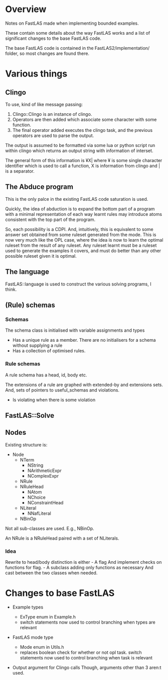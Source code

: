 # Overview

Notes on FastLAS made when implementing bounded examples.

These contain some details about the way FastLAS works and a list of significant changes to the base FastLAS code.

The base FastLAS code is contained in the FastLAS2/implementation/ folder, so most changes are found there.

# Various things

## Clingo

To use, kind of like message passing:

1. Clingo::Clingo is an instance of clingo.
2. Operators are then added which associate some character with some function.
3. The final operator added executes the clingo task, and the previous operators are used to parse the output.

The output is assumed to be formatted via some lua or python script run within clingo which returns an output string with information of interset.

The general form of this information is ¥X| where ¥ is some single character identifier which is used to call a function, X is information from clingo and | is a separator.

## The Abduce program

This is the only palce in the existing FastLAS code saturation is used.

Quickly, the idea of abduction is to expand the bottom part of a program with a minimal representation of each way learnt rules may introduce atoms consistent with the top part of the program.

So, each possibility is a CDPI.
And, intuitively, this is equivalent to some answer set obtained from some ruleset generated from the mode.
This is now very much like the OPL case, where the idea is now to learn the optimal ruleset from the result of any ruleset.
Any ruleset learnt must be a ruleset used to generate the examples it covers, and must do better than any other possible ruleset given it is optimal.

## The language

FastLAS::language is used to construct the various solving programs, I think.

## (Rule) schemas

### Schemas

The schema class is initialised with variable assignments and types

- Has a unique rule as a member.
  There are no initialisers for a schema without supplying a rule
- Has a collection of optimised rules.



### Rule schemas

A rule schema has a head, id, body etc.

The extensions of a rule are graphed with extended-by and extensions sets.
And, sets of pointers to useful_schemas and violations.

- Is violating when there is some violation

## FastLAS::Solve

## Nodes

Existing structure is:

- Node
  - NTerm
	- NString
	- NArithmeticExpr
	- NComplexExpr
  - NRule
  - NRuleHead
	- NAtom
	- NChoice
	- NConstraintHead
  - NLiteral
	- NNafLiteral
  - NBinOp

Not all sub-classes are used.
E.g., NBinOp.

An NRule is a NRuleHead paired with a set of NLiterals.

### Idea

Rewrite to head/body distinction is either
	- A flag
		And implement checks on functions for flag.
	- A subclass adding only functions as necessary
		And cast between the two classes when needed.




# Changes to base FastLAS

- Example types
  - ExType enum in Example.h
  - switch statements now used to control branching when types are relevant

- FastLAS mode type
  - Mode enum in Utils.h
  - replaces boolean check for whether or not opl task.
	switch statements now used to control branching when task is relevant

- Output argument for Clingo calls
  Though, arguments other than 3 aren:t used.
